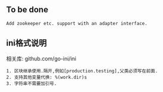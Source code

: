 ## To be done

    Add zookeeper etc. support with an adapter interface.

## ini格式说明

相关库: github.com/go-ini/ini

    1. 区块继承使用.隔开,例如[production.testing],父类必须写在前面.
    2. 支持其他变量代换: %(work.dir)s
    3. 字符串不需要加引号.
